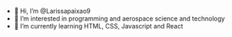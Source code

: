 - 👋 Hi, I’m @Larissapaixao9
- 👀 I’m interested in programming and aerospace science and technology
- 🌱 I’m currently learning HTML, CSS, Javascript and React


<!---
Larissapaixao9/Larissapaixao9 is a ✨ special ✨ repository because its `README.md` (this file) appears on your GitHub profile.
You can click the Preview link to take a look at your changes.
--->
